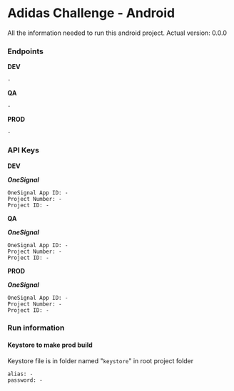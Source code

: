# Adidas Challenge - Android #
All the information needed to run this android project.
Actual version: 0.0.0

### Endpoints ###
**DEV**
```
-
```
**QA**
```
-
```
**PROD**
```
-
```
### API Keys ###
**DEV**

***OneSignal***
```
OneSignal App ID: -
Project Number: -
Project ID: -
```
**QA**

***OneSignal***
```
OneSignal App ID: -
Project Number: -
Project ID: -
```
**PROD**

***OneSignal***
```
OneSignal App ID: -
Project Number: -
Project ID: -
```

### Run information ###


#### Keystore to make prod build ####
Keystore file is in folder named "`keystore`" in root project folder
```text
alias: -
password: -
```